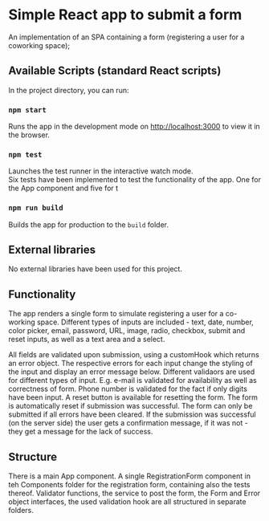 # Simple React app to submit a form

An implementation of an SPA containing a form (registering a user for a coworking space);

## Available Scripts (standard React scripts)

In the project directory, you can run:

### `npm start`

Runs the app in the development mode on [http://localhost:3000](http://localhost:3000) to view it in the browser.

### `npm test`

Launches the test runner in the interactive watch mode.\
Six tests have been implemented to test the functionality of the app.  One for the App component and five for t

### `npm run build`

Builds the app for production to the `build` folder.

## External libraries

No external libraries have been used for this project.

## Functionality

The app renders a single form to simulate registering a user for a co-working space.
Different types of inputs are included - text, date, number, color picker, email, password, URL, image, radio, checkbox, submit and reset inputs, as well as a text area and a select.

All fields are validated upon submission, using a customHook which returns an error object.  The respective errors for each input change the styling of the input and display an error message below. Different validaors are used for different types of input.  E.g. e-mail is validated for availability as well as correctness of form.  Phone number is validated for the fact if only digits have been input.
A reset button is available for resetting the form.  The form is automatically reset if submission was successful.
The form can only be submitted if all errors have been cleared.
If the submission was successful (on the server side) the user gets a confirmation message, if it was not - they get a message for the lack of success.

## Structure

There is a main App component.  A single RegistrationForm component in teh Components folder for the registration form, containing also the tests thereof.
Validator functions, the service to post the form, the Form and Error object interfaces, the used validation hook are all structured in separate folders.
